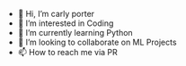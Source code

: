 - 👋 Hi, I’m carly porter
- 👀 I’m interested in Coding
- 🌱 I’m currently learning Python
- 💞️ I’m looking to collaborate on ML Projects
- 📫 How to reach me via PR

<!---
carlyporter/carlyporter is a ✨ special ✨ repository because its `README.md` (this file) appears on your GitHub profile.
You can click the Preview link to take a look at your changes.
--->
